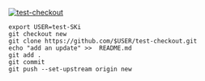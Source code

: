 [![test-checkout](https://github.com/test-SKi/test-bad-module/actions/workflows/blank.yml/badge.svg)](https://github.com/test-SKi/test-bad-module/actions/workflows/blank.yml)

```
export USER=test-SKi
git checkout new
git clone https://github.com/$USER/test-checkout.git
echo "add an update" >>  README.md
git add .
git commit
git push --set-upstream origin new
```
